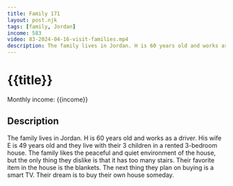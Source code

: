 ```yaml
---
title: Family 171
layout: post.njk
tags: [family, Jordan]
income: 583
video: 83-2024-04-16-visit-families.mp4
description: The family lives in Jordan. H is 60 years old and works as a driver. His wife E is 49 years old and they live with their 3 children in a rented 3-bedroom house.
---
```


# {{title}}

Monthly income: {{income}}

## Description
The family lives in Jordan. H is 60 years old and works as a driver. His wife E is 49 years old and they live with their 3 children in a rented 3-bedroom house. The family likes the peaceful and quiet environment of the house, but the only thing they dislike is that it has too many stairs. Their favorite item in the house is the blankets. The next thing they plan on buying is a smart TV. Their dream is to buy their own house someday.
